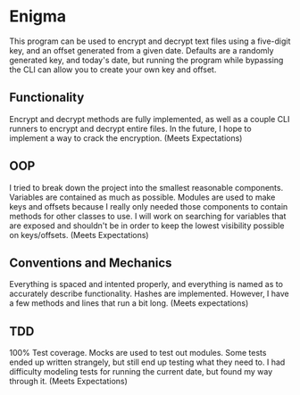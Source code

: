 # Enigma

This program can be used to encrypt and decrypt text files using a five-digit key, and an offset generated from a given date. Defaults are a randomly generated key, and today's date, but running the program while bypassing the CLI can allow you to create your own key and offset.

## Functionality

Encrypt and decrypt methods are fully implemented, as well as a couple CLI runners to encrypt and decrypt entire files. In the future, I hope to implement a way to crack the encryption. (Meets Expectations)

## OOP

I tried to break down the project into the smallest reasonable components. Variables are contained as much as possible. Modules are used to make keys and offsets because I really only needed those components to contain methods for other classes to use. I will work on searching for variables that are exposed and shouldn't be in order to keep the lowest visibility possible on keys/offsets. (Meets Expectations)

## Conventions and Mechanics

Everything is spaced and intented properly, and everything is named as to accurately describe functionality. Hashes are implemented. However, I have a few methods and lines that run a bit long. (Meets expectations)

## TDD

100% Test coverage. Mocks are used to test out modules. Some tests ended up written strangely, but still end up testing what they need to. I had difficulty modeling tests for running the current date, but found my way through it. (Meets Expectations)

